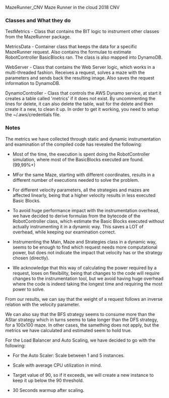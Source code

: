 MazeRunner_CNV
Maze Runner in the cloud 2018 CNV

### Classes and What they do

TestMetrics - Class that contains the BIT logic to instrument other classes from the MazeRunner package.

MetricsData - Container class that keeps the data for a specific MazeRunner request. Also contains the formulae to estimate 
RobotController BasicBlocks ran. The class is also mapped into DynamoDB.

WebServer - Class that contains the Web Server logic, which works in a multi-threaded fashion. Receives a request, solves a maze with the parameters and sends back the resulting image. Also saves the request information to DynamoDB.

DynamoController - Class that controls the AWS Dynamo service, at start it creates a table called 'metrics' if it does not exist. By uncommenting the lines for delete, it can also delete the table, wait for the delete and then create it a new, to clean it up. In order to get it working, you need to setup the ~/.aws/credentials file.



### Notes

The metrics we have collected through static and dynamic instrumentation and examination of the compiled code has revealed the following:

 - Most of the time, the execution is spent doing the RobotController simulation, where most of the BasicBlocks executed are found. (99,99%+)

 - MFor the same Maze, starting with different coordinates, results in a different number of executions needed to solve the problem.

 - For different velocity parameters, all the strategies and mazes are affected linearly, being that a higher velocity results in less executed Basic Blocks.

 - To avoid huge performance impact with the instrumentation overhead, we have decided to derive formulas from the bytecode of the RobotController class, which estimate the Basic Blocks executed without actually instrumenting it in a dynamic way. This saves a LOT of overhead, while keeping our examination correct.

 - Instrumenting the Main, Maze and Strategies class in a dynamic way, seems to be enough to find which request needs more computational power, but does not indicate the impact that velocity has or the strategy chosen (directly).

 - We acknowledge that this way of calculating the power required by a request, loses on flexibility, being that changes to the code will require changes to the instrumentation tool, but we avoid having huge overhead where the code is indeed taking the longest time and requiring the most power to solve.

From our results, we can say that the weight of a request follows an inverse relation with the velocity parameter. 

We can also say that the BFS strategy seems to consume more than the AStar strategy which in turns seems to take longer than the DFS strategy, for a 100x100 maze. In other cases, the samething does not apply, but the metrics we have calculated and estimated seem to hold true.

For the Load Balancer and Auto Scaling, we have decided to go with the following:


 - For the Auto Scaler: Scale between 1 and 5 instances. 

 - Scale with average CPU utilization in mind. 

 - Target value of 90, so if it exceeds, we will create a new instance to keep it up below the 90 threshold.

 - 30 Seconds warmup after scaling.